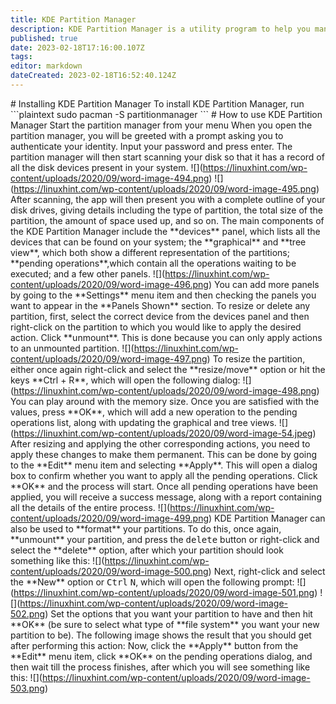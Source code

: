 ```yaml
---
title: KDE Partition Manager
description: KDE Partition Manager is a utility program to help you manage the disk devices, partitions and file systems on your computer. It allows you to easily create, copy, move, delete, resize without losing data, backup and restore partitions.
published: true
date: 2023-02-18T17:16:00.107Z
tags: 
editor: markdown
dateCreated: 2023-02-18T16:52:40.124Z
---
```


\# Installing KDE Partition Manager To install KDE Partition Manager, run \`\`\`plaintext sudo pacman -S partitionmanager \`\`\` # How to use KDE Partition Manager Start the partition manager from your menu When you open the partition manager, you will be greeted with a prompt asking you to authenticate your identity. Input your password and press enter. The partition manager will then start scanning your disk so that it has a record of all the disk devices present in your system. !\[\](https://linuxhint.com/wp-content/uploads/2020/09/word-image-494.png) !\[\](https://linuxhint.com/wp-content/uploads/2020/09/word-image-495.png) After scanning, the app will then present you with a complete outline of your disk drives, giving details including the type of partition, the total size of the partition, the amount of space used up, and so on. The main components of the KDE Partition Manager include the \*\*devices\*\* panel, which lists all the devices that can be found on your system; the \*\*graphical\*\* and \*\*tree view\*\*, which both show a different representation of the partitions; \*\*pending operations\*\*,which contain all the operations waiting to be executed; and a few other panels. !\[\](https://linuxhint.com/wp-content/uploads/2020/09/word-image-496.png) You can add more panels by going to the \*\*Settings\*\* menu item and then checking the panels you want to appear in the \*\*Panels Shown\*\* section. To resize or delete any partition, first, select the correct device from the devices panel and then right-click on the partition to which you would like to apply the desired action. Click \*\*unmount\*\*. This is done because you can only apply actions to an unmounted partition. !\[\](https://linuxhint.com/wp-content/uploads/2020/09/word-image-497.png) To resize the partition, either once again right-click and select the \*\*resize/move\*\* option or hit the keys \*\*Ctrl + R\*\*, which will open the following dialog: !\[\](https://linuxhint.com/wp-content/uploads/2020/09/word-image-498.png) You can play around with the memory size. Once you are satisfied with the values, press \*\*OK\*\*, which will add a new operation to the pending operations list, along with updating the graphical and tree views. !\[\](https://linuxhint.com/wp-content/uploads/2020/09/word-image-54.jpeg) After resizing and applying the other corresponding actions, you need to apply these changes to make them permanent. This can be done by going to the \*\*Edit\*\* menu item and selecting \*\*Apply\*\*. This will open a dialog box to confirm whether you want to apply all the pending operations. Click \*\*OK\*\* and the process will start. Once all pending operations have been applied, you will receive a success message, along with a report containing all the details of the entire process. !\[\](https://linuxhint.com/wp-content/uploads/2020/09/word-image-499.png) KDE Partition Manager can also be used to \*\*format\*\* your partitions. To do this, once again, \*\*unmount\*\* your partition, and press the <kbd>delete</kbd> button or right-click and select the \*\*delete\*\* option, after which your partition should look something like this: !\[\](https://linuxhint.com/wp-content/uploads/2020/09/word-image-500.png) Next, right-click and select the \*\*New\*\* option or <kbd>Ctrl</kbd> <kbd>N</kbd>, which will open the following prompt: !\[\](https://linuxhint.com/wp-content/uploads/2020/09/word-image-501.png) !\[\](https://linuxhint.com/wp-content/uploads/2020/09/word-image-502.png) Set the options that you want your partition to have and then hit \*\*OK\*\* (be sure to select what type of \*\*file system\*\* you want your new partition to be). The following image shows the result that you should get after performing this action: Now, click the \*\*Apply\*\* button from the \*\*Edit\*\* menu item, click \*\*OK\*\* on the pending operations dialog, and then wait till the process finishes, after which you will see something like this: !\[\](https://linuxhint.com/wp-content/uploads/2020/09/word-image-503.png)